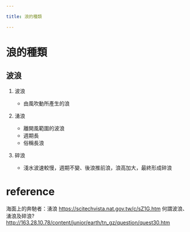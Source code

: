 ```yaml
---

title: 浪的種類

---
```


# 浪的種類

## 波浪
1. 波浪
    - 由風吹動所產生的浪
    
2. 湧浪
    - 離開風範圍的波浪
    - 週期長
    - 俗稱長浪

3. 碎浪
    - 淺水波速較慢，週期不變、後浪推前浪，浪高加大，最終形成碎浪
    

# reference
海面上的奔馳者：湧浪 https://scitechvista.nat.gov.tw/c/sZ1G.htm
何謂波浪、湧浪及碎浪? http://163.28.10.78/content/junior/earth/tn_gz/question/quest30.htm
